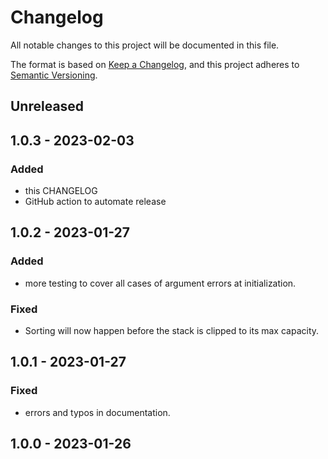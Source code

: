 # Changelog
All notable changes to this project will be documented in this file.

The format is based on [Keep a Changelog](https://keepachangelog.com/en/1.0.0/),
and this project adheres to [Semantic Versioning](https://semver.org/spec/v2.0.0.html).

## Unreleased

## 1.0.3 - 2023-02-03
### Added
- this CHANGELOG
- GitHub action to automate release

## 1.0.2 - 2023-01-27
### Added
- more testing to cover all cases of argument errors at initialization.

### Fixed
- Sorting will now happen before the stack is clipped to its max capacity.

## 1.0.1 - 2023-01-27
### Fixed
- errors and typos in documentation.

## 1.0.0 - 2023-01-26
